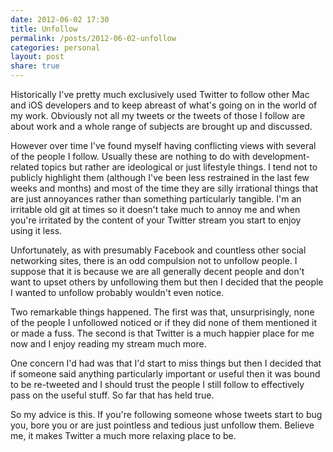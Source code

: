 ```yaml
---
date: 2012-06-02 17:30
title: Unfollow
permalink: /posts/2012-06-02-unfollow
categories: personal
layout: post
share: true
---
```


Historically I've pretty much exclusively used Twitter to follow other Mac and iOS developers and to keep abreast of what's going on in the world of my work. Obviously not all my tweets or the tweets of those I follow are about work and a whole range of subjects are brought up and discussed.

However over time I've found myself having conflicting views with several of the people I follow. Usually these are nothing to do with development-related topics but rather are ideological or just lifestyle things. I tend not to publicly highlight them (although I've been less restrained in the last few weeks and months) and most of the time they are silly irrational things that are just annoyances rather than something particularly tangible. I'm an irritable old git at times so it doesn't take much to annoy me and when you're irritated by the content of your Twitter stream you start to enjoy using it less.

Unfortunately, as with presumably Facebook and countless other social networking sites, there is an odd compulsion not to unfollow people. I suppose that it is because we are all generally decent people and don't want to upset others by unfollowing them but then I decided that the people I wanted to unfollow probably wouldn't even notice.

Two remarkable things happened. The first was that, unsurprisingly, none of the people I unfollowed noticed or if they did none of them mentioned it or made a fuss. The second is that Twitter is a much happier place for me now and I enjoy reading my stream much more.

One concern I'd had was that I'd start to miss things but then I decided that if someone said anything particularly important or useful then it was bound to be re-tweeted and I should trust the people I still follow to effectively pass on the useful stuff. So far that has held true.

So my advice is this. If you're following someone whose tweets start to bug you, bore you or are just pointless and tedious just unfollow them. Believe me, it makes Twitter a much more relaxing place to be.
